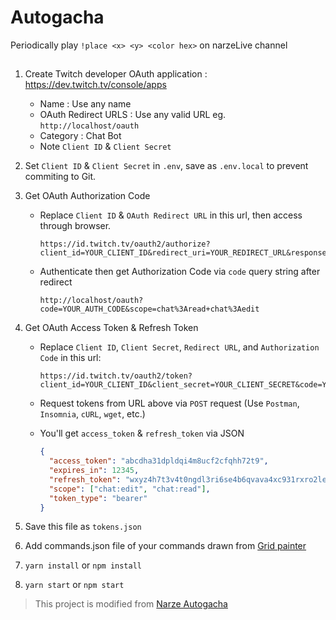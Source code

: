 # Autogacha

Periodically play `!place <x> <y> <color hex>` on narzeLive channel

##

1. Create Twitch developer OAuth application : https://dev.twitch.tv/console/apps

   - Name : Use any name
   - OAuth Redirect URLS : Use any valid URL eg. `http://localhost/oauth`
   - Category : Chat Bot
   - Note `Client ID` & `Client Secret`

1. Set `Client ID` & `Client Secret` in `.env`, save as `.env.local` to prevent commiting to Git.
1. Get OAuth Authorization Code

   - Replace `Client ID` & `OAuth Redirect URL` in this url, then access through browser.

     ```plaintext
     https://id.twitch.tv/oauth2/authorize?client_id=YOUR_CLIENT_ID&redirect_uri=YOUR_REDIRECT_URL&response_type=code&scope=chat:read+chat:edit
     ```

   - Authenticate then get Authorization Code via `code` query string after redirect

     ```plaintext
     http://localhost/oauth?code=YOUR_AUTH_CODE&scope=chat%3Aread+chat%3Aedit
     ```

1. Get OAuth Access Token & Refresh Token

   - Replace `Client ID`, `Client Secret`, `Redirect URL`, and `Authorization Code` in this url:

     ```plaintext
     https://id.twitch.tv/oauth2/token?client_id=YOUR_CLIENT_ID&client_secret=YOUR_CLIENT_SECRET&code=YOUR_AUTH_CODE&grant_type=authorization_code&redirect_uri=YOUR_REDIRECT_URL
     ```

   - Request tokens from URL above via `POST` request (Use `Postman`, `Insomnia`, `cURL`, `wget`, etc.)
   - You'll get `access_token` & `refresh_token` via JSON

     ```json
     {
       "access_token": "abcdha31dpldqi4m8ucf2cfqhh72t9",
       "expires_in": 12345,
       "refresh_token": "wxyz4h7t3v4t0ngdl3ri6se4b6qvava4xc931rxro2leh6at9h",
       "scope": ["chat:edit", "chat:read"],
       "token_type": "bearer"
     }
     ```

1. Save this file as `tokens.json`

1. Add commands.json file of your commands drawn from [Grid painter](https://narze-grid-painter.vercel.app)

1. `yarn install` or `npm install`

1. `yarn start` or `npm start`

> This project is modified from [Narze Autogacha](https://github.com/narze/autogacha)
